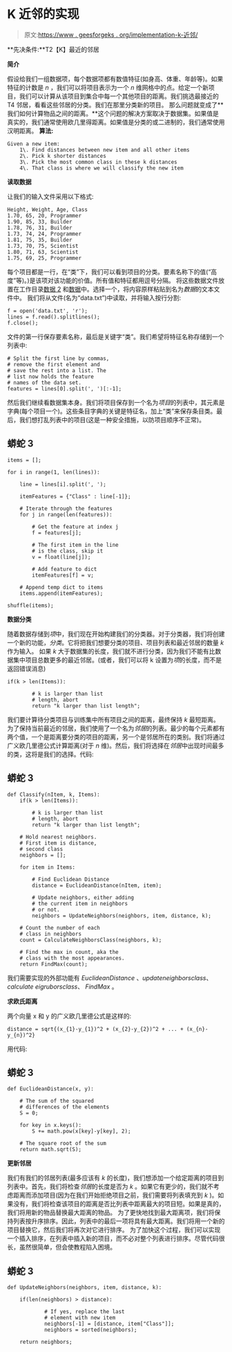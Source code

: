# K 近邻的实现

> 原文:[https://www . geesforgeks . org/implementation-k-近邻/](https://www.geeksforgeeks.org/implementation-k-nearest-neighbors/)

**先决条件:**T2【K】最近的邻居

**简介**

假设给我们一组数据项，每个数据项都有数值特征(如身高、体重、年龄等)。如果特征的计数是 *n* ，我们可以将项目表示为一个 *n* 维网格中的点。给定一个新项目，我们可以计算从该项目到集合中每一个其他项目的距离。我们挑选最接近的 T4 邻居，看看这些邻居的分类。我们在那里分类新的项目。
那么问题就变成了**我们如何计算物品之间的距离。**这个问题的解决方案取决于数据集。如果值是真实的，我们通常使用欧几里得距离。如果值是分类的或二进制的，我们通常使用汉明距离。
**算法:**

```
Given a new item:
    1\. Find distances between new item and all other items
    2\. Pick k shorter distances
    3\. Pick the most common class in these k distances
    4\. That class is where we will classify the new item
```

**读取数据**

让我们的输入文件采用以下格式:

```
Height, Weight, Age, Class
1.70, 65, 20, Programmer
1.90, 85, 33, Builder
1.78, 76, 31, Builder
1.73, 74, 24, Programmer
1.81, 75, 35, Builder
1.73, 70, 75, Scientist
1.80, 71, 63, Scientist
1.75, 69, 25, Programmer
```

每个项目都是一行，在“类”下，我们可以看到项目的分类。要素名称下的值(“高度”等)。)是该项对该功能的价值。所有值和特征都用逗号分隔。
将这些数据文件放置在工作目录[数据 2](https://media.geeksforgeeks.org/wp-content/uploads/data2.txt) 和[数据](https://media.geeksforgeeks.org/wp-content/uploads/data.txt)中。选择一个，将内容原样粘贴到名为*数据*的文本文件中。
我们将从文件(名为“data.txt”)中读取，并将输入按行分割:

```
f = open('data.txt', 'r');
lines = f.read().splitlines();
f.close();
```

文件的第一行保存要素名称，最后是关键字“类”。我们希望将特征名称存储到一个列表中:

```
# Split the first line by commas,
# remove the first element and 
# save the rest into a list. The
# list now holds the feature 
# names of the data set.
features = lines[0].split(', ')[:-1];
```

然后我们继续看数据集本身。我们将项目保存到一个名为*项目*的列表中，其元素是字典(每个项目一个)。这些条目字典的关键是特征名，加上“类”来保存条目类。最后，我们想打乱列表中的项目(这是一种安全措施，以防项目顺序不正常)。

## 蟒蛇 3

```
items = [];

for i in range(1, len(lines)):

    line = lines[i].split(', ');

    itemFeatures = {"Class" : line[-1]};

    # Iterate through the features
    for j in range(len(features)):

        # Get the feature at index j
        f = features[j];

        # The first item in the line
        # is the class, skip it
        v = float(line[j]);

        # Add feature to dict
        itemFeatures[f] = v;

    # Append temp dict to items
    items.append(itemFeatures);

shuffle(items);
```

**数据分类**

随着数据存储到*项*中，我们现在开始构建我们的分类器。对于分类器，我们将创建一个新的功能，*分类*。它将把我们想要分类的项目、项目列表和最近邻居的数量 *k* 作为输入。
如果 *k* 大于数据集的长度，我们就不进行分类，因为我们不能有比数据集中项目总数更多的最近邻居。(或者，我们可以将 k 设置为*项*的长度，而不是返回错误消息)

```
if(k > len(Items)):

        # k is larger than list
        # length, abort
        return "k larger than list length";
```

我们要计算待分类项目与训练集中所有项目之间的距离，最终保持 *k* 最短距离。为了保持当前最近的邻居，我们使用了一个名为*邻居*的列表。最少的每个元素都有两个值，一个是距离要分类的项目的距离，另一个是邻居所在的类别。我们将通过广义欧几里德公式计算距离(对于 *n* 维)。然后，我们将选择在*邻居*中出现时间最多的类，这将是我们的选择。代码:

## 蟒蛇 3

```
def Classify(nItem, k, Items):
    if(k > len(Items)):

        # k is larger than list
        # length, abort
        return "k larger than list length";

    # Hold nearest neighbors.
    # First item is distance,
    # second class
    neighbors = [];

    for item in Items:

        # Find Euclidean Distance
        distance = EuclideanDistance(nItem, item);

        # Update neighbors, either adding
        # the current item in neighbors
        # or not.
        neighbors = UpdateNeighbors(neighbors, item, distance, k);

    # Count the number of each
    # class in neighbors
    count = CalculateNeighborsClass(neighbors, k);

    # Find the max in count, aka the
    # class with the most appearances.
    return FindMax(count);
```

我们需要实现的外部功能有 *EuclideanDistance* 、*updateneighborsclass*、*calculate eigruborsclass*、 *FindMax* 。

**求欧氏距离**

两个向量 x 和 y 的广义欧几里德公式是这样的:

```
distance = sqrt{(x_{1}-y_{1})^2 + (x_{2}-y_{2})^2 + ... + (x_{n}-y_{n})^2}
```

用代码:

## 蟒蛇 3

```
def EuclideanDistance(x, y):

    # The sum of the squared
    # differences of the elements
    S = 0;

    for key in x.keys():
        S += math.pow(x[key]-y[key], 2);

    # The square root of the sum
    return math.sqrt(S);
```

**更新邻居**

我们有我们的邻居列表(最多应该有 *k* 的长度)，我们想添加一个给定距离的项目到列表中。首先，我们将检查*邻居*的长度是否为 *k* 。如果它有更少的，我们就不考虑距离而添加项目(因为在我们开始拒绝项目之前，我们需要将列表填充到 *k* )。如果没有，我们将检查该项目的距离是否比列表中距离最大的项目短。如果是真的，我们将用新的物品替换最大距离的物品。
为了更快地找到最大距离项，我们将保持列表按升序排序。因此，列表中的最后一项将具有最大距离。我们将用一个新的项目替换它，然后我们将再次对它进行排序。
为了加快这个过程，我们可以实现一个插入排序，在列表中插入新的项目，而不必对整个列表进行排序。尽管代码很长，虽然很简单，但会使教程陷入困境。

## 蟒蛇 3

```
def UpdateNeighbors(neighbors, item, distance, k):

    if(len(neighbors) > distance):

            # If yes, replace the last
            # element with new item
            neighbors[-1] = [distance, item["Class"]];
            neighbors = sorted(neighbors);

    return neighbors;
```